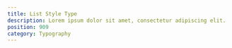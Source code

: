 ```yaml
---
title: List Style Type
description: Lorem ipsum dolor sit amet, consectetur adipiscing elit.
position: 909
category: Typography
---
```


